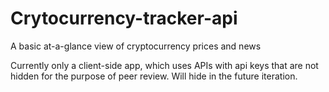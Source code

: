 # Crytocurrency-tracker-api
A basic at-a-glance view of cryptocurrency prices and news

Currently only a client-side app, which uses APIs with api keys that are not hidden for the purpose of peer review.
Will hide in the future iteration.
